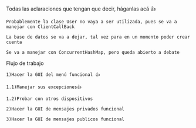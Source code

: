 Todas las aclaraciones que tengan que decir, háganlas acá 👍

	Probablemente la clase User no vaya a ser utilizada, pues se va a manejar con ClientCallBack

	La base de datos se va a dejar, tal vez para en un momento poder crear cuenta

	Se va a manejar con ConcurrentHashMap, pero queda abierto a debate


Flujo de trabajo

	1)Hacer la GUI del menú funcional 👍

	1.1)Manejar sus excepciones👍

	1.2)Probar con otros dispositivos

	2)Hacer la GUI de mensajes privados funcional

	3)Hacer la GUI de mensajes publicos funcional
